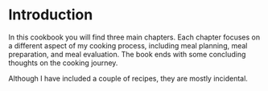 # Introduction

In this cookbook you will find three main chapters. Each chapter focuses on a different aspect of my cooking process, including meal planning, meal preparation, and meal evaluation. The book ends with some concluding thoughts on the cooking journey.

Although I have included a couple of recipes, they are mostly incidental.
